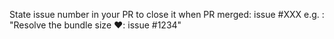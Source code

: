 State issue number in your PR to close it when PR merged: issue #XXX
e.g. : "Resolve the bundle size ❤️: issue #1234"
